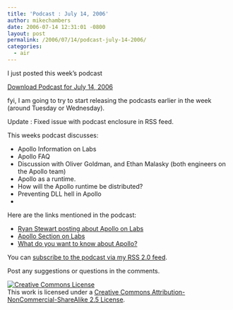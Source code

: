 ```yaml
---
title: 'Podcast : July 14, 2006'
author: mikechambers
date: 2006-07-14 12:31:01 -0800
layout: post
permalink: /2006/07/14/podcast-july-14-2006/
categories:
  - air
---
```



I just posted this week&#8217;s podcast

[Download Podcast for July 14, 2006][1] 

fyi, I am going to try to start releasing the podcasts earlier in the week (around Tuesday or Wednesday).

Update : Fixed issue with podcast enclosure in RSS feed.

This weeks podcast discusses: 

<!--more-->

*   Apollo Information on Labs
*   Apollo FAQ
*   Discussion with Oliver Goldman, and Ethan Malasky (both engineers on the Apollo team)
*   Apollo as a runtime.
*   How will the Apollo runtime be distributed?
*   Preventing DLL hell in Apollo 
*   

Here are the links mentioned in the podcast: 

*   [Ryan Stewart posting about Apollo on Labs][2]
*   [Apollo Section on Labs][3]
*   [What do you want to know about Apollo?][4]

You can [subscribe to the podcast via my RSS 2.0 feed][5].

Post any suggestions or questions in the comments.

<!-- Creative Commons License -->

  
<a rel="license" href="http://creativecommons.org/licenses/by-nc-sa/2.5/"><img alt="Creative Commons License" border="0" src="http://creativecommons.org/images/public/somerights20.gif" /></a>  
This work is licensed under a <a rel="license" href="http://creativecommons.org/licenses/by-nc-sa/2.5/">Creative Commons Attribution-NonCommercial-ShareAlike 2.5 License</a>.  
<!-- /Creative Commons License -->

 [1]: http://weblogs.macromedia.com/mesh/files/podcasts/07-14-06_mike_chambers.mp3
 [2]: http://www.digitalbackcountry.com/index.cfm/2006/7/11/Apollo-on-Labs
 [3]: http://labs.adobe.com/wiki/index.php/Apollo
 [4]: http://weblogs.macromedia.com/mesh/archives/2006/07/what_do_you_wan_3.html
 [5]: /mesh/index.xml